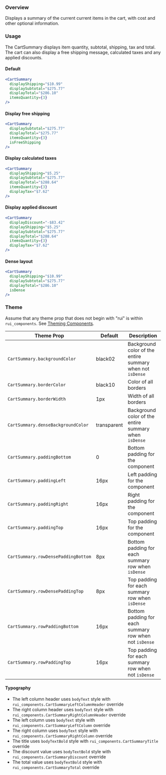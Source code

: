 ### Overview
Displays a summary of the current current items in the cart, with cost and other optional information.

### Usage

The CartSummary displays item quantity, subtotal, shipping, tax and total. The cart can also display a free shipping message, calculated taxes and any applied discounts.

#### Default

```jsx
<CartSummary
  displayShipping="$10.99"
  displaySubtotal="$275.77"
  displayTotal="$286.10"
  itemsQuantity={3}
/>
```

#### Display free shipping

```jsx
<CartSummary
  displaySubtotal="$275.77"
  displayTotal="$275.77"
  itemsQuantity={3}
  isFreeShipping
/>
```

#### Display calculated taxes

```jsx
<CartSummary
  displayShipping="$5.25"
  displaySubtotal="$275.77"
  displayTotal="$288.64"
  itemsQuantity={3}
  displayTax="$7.62"
/>
```

#### Display applied discount

```jsx
<CartSummary
  displayDiscount="-$83.42"
  displayShipping="$5.25"
  displaySubtotal="$275.77"
  displayTotal="$288.64"
  itemsQuantity={3}
  displayTax="$7.62"
/>
```

#### Dense layout

```jsx
<CartSummary
  displayShipping="$10.99"
  displaySubtotal="$275.77"
  displayTotal="$286.10"
  isDense
/>
```

### Theme

Assume that any theme prop that does not begin with "rui" is within `rui_components`. See [Theming Components](./#!/Theming%20Components).

| Theme Prop                         | Default     | Description                                                                              |
| ---------------------------------- | ----------- | ---------------------------------------------------------------------------------------- |
| `CartSummary.backgroundColor` | black02 | Background color of the entire summary when not `isDense` |
| `CartSummary.borderColor` | black10 | Color of all borders |
| `CartSummary.borderWidth` | 1px | Width of all borders |
| `CartSummary.denseBackgroundColor` | transparent | Background color of the entire summary when `isDense` |
| `CartSummary.paddingBottom` | 0 | Bottom padding for the component |
| `CartSummary.paddingLeft` | 16px | Left padding for the component |
| `CartSummary.paddingRight` | 16px | Right padding for the component |
| `CartSummary.paddingTop` | 16px | Top padding for the component |
| `CartSummary.rowDensePaddingBottom` | 8px | Bottom padding for each summary row when `isDense` |
| `CartSummary.rowDensePaddingTop` | 8px | Top padding for each summary row when `isDense` |
| `CartSummary.rowPaddingBottom` | 16px | Bottom padding for each summary row when not `isDense` |
| `CartSummary.rowPaddingTop` | 16px | Top padding for each summary row when not `isDense` |

#### Typography

- The left column header uses `bodyText` style with `rui_components.CartSummaryLeftColumnHeader` override
- The right column header uses `bodyText` style with `rui_components.CartSummaryRightColumnHeader` override
- The left column uses `bodyText` style with `rui_components.CartSummaryLeftColumn` override
- The right column uses `bodyText` style with `rui_components.CartSummaryRightColumn` override
- The title uses `bodyTextBold` style with `rui_components.CartSummaryTitle` override
- The discount value uses `bodyTextBold` style with `rui_components.CartSummaryDiscount` override
- The total value uses `bodyTextBold` style with `rui_components.CartSummaryTotal` override

